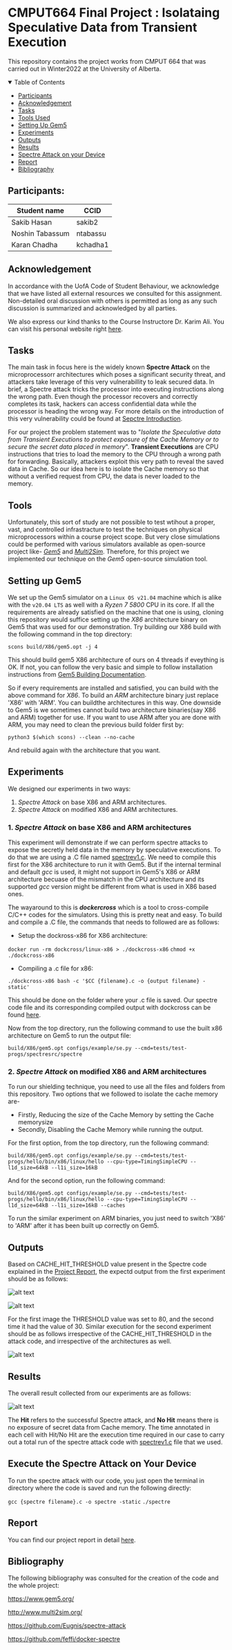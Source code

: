 # CMPUT664 Final Project : Isolataing Speculative Data from Transient Execution
This repository contains the project works from CMPUT 664 that was carried out in Winter2022 at the University of Alberta.

<details open="open">
<summary>Table of Contents</summary>

- [Participants](#participants)
- [Acknowledgement](#Acknowledgement)
- [Tasks](#tasks)
- [Tools Used](#tools)
- [Setting Up Gem5](#setup)
- [Experiments](#experiments)
- [Outputs](#outputs)
- [Results](#results)
- [Spectre Attack on your Device](#spectreondevice)
- [Report](#report)
- [Bibliography](#bibliography)

</details>

## Participants:

|Student name|  CCID  |
|------------|--------|
|Sakib Hasan |sakib2  |
|Noshin Tabassum  |ntabassu|
|Karan Chadha  |kchadha1|


## Acknowledgement 

In accordance with the UofA Code of Student Behaviour, we acknowledge that we have listed all external resources we consulted for this assignment. Non-detailed oral discussion with others is permitted as long as any such discussion is summarized and acknowledged by all parties.

We also express our kind thanks to the Course Instructore Dr. Karim Ali. You can visit his personal website right [here](https://karimali.ca/).

## Tasks

The main task in focus here is the widely known **Spectre Attack** on the microprocessorr architectures which poses a significant security threat, and attackers take leverage of this very vulnerabillity to leak secured data. In brief, a Spectre attack tricks the processor into executing instructions along the wrong path. Even though the processor recovers and correctly completes its task, hackers can access confidential data while the processor is heading the wrong way. For more details on the introduction of this very vulnerability could be found at [Sepctre Introduction](https://meltdownattack.com/).

For our project the problem statement was to "_Isolate the Speculative data from Transient Executions to protect exposure of the Cache Memory or to secure the secret data placed in memory_". **Transient Executions** are CPU instructions that tries to load the memory to the CPU through a wrong path for forwarding. Basically, attackers exploit this very path to reveal the saved data in Cache. So our idea here is to isolate the Cache memory so that without a verified request from CPU, the data is never loaded to the memory.

## Tools

Unfortunately, this sort of study are not possible to test wtihout a proper, vast, and controlled infrastracture to test the techniques on physical microprocessors within a course project scope. But very close simulations could be performed with various simulators available as open-source project like- [_Gem5_](https://www.gem5.org/) and [_Multi2Sim_](http://www.multi2sim.org/). Therefore, for this project we implemented our technique on the _Gem5_ open-source simulation tool.

## Setting up Gem5

We set up the Gem5 simulator on a `Linux OS v21.04` machine which is alike with the `v20.04 LTS` as well with a _Ryzen 7 5800_ CPU in its core. If all the requirements are already satisfied on the machine that one is using, cloning this repository would suffice setting up the _X86_ architecture binary on Gem5 that was used for our demonstration. Try building our X86 build with the following command in the top directory:

`scons build/X86/gem5.opt -j 4`

This should build gem5 X86 architecture of ours on 4 threads if eveything is OK. If not, you can follow the very basic and simple to follow installation instructions from [Gem5 Building Documentation](https://www.gem5.org/documentation/learning_gem5/part1/building/).

So if every requirements are installed and satisfied, you can build with the above command for _X86_. To build an _ARM_ architecture binary just replace 'X86' with 'ARM'. You can buildthe architectures in this way. One downside to Gem5 is we sometimes cannot build two architecture binaries(say X86 and ARM) together for use. If you want to use ARM after you are done with ARM, you  may need to clean the previous build folder first by:

`python3 $(which scons) --clean --no-cache`

And rebuild again with the architecture that you want.

## Experiments

We designed our experiments in two ways:
  1. _Spectre Attack_ on base X86 and ARM architectures.
  2. _Spectre Attack_ on modified X86 and ARM architectures.

### 1. _Spectre Attack_ on base X86 and ARM architectures

This experiment will demonstrate if we can perform spectre attacks to expose the secretly held data in the memory by speculative executions. To do that we are using a .C file named [spectrev1.c](tests/test-progs/spectre/src/spectrev1.c). We need to compile this first for the X86 architecture to run it with Gem5. But if the internal terminal and default _gcc_ is used, it might not support in Gem5's X86 or ARM architecture becuase of the mismatch in the CPU architecture and its supported _gcc_ version might be different from what is used in X86 based ones.

The wayaround to this is **_dockercross_** which is a tool to cross-compile C/C++ codes for the simulators. Using this is pretty neat and easy. To build and compile a .C file, the commands that needs to followed are as follows:

- Setup the dockross-x86 for X86 architecture:

`docker run -rm dockcross/linux-x86 > ./dockcross-x86`
`chmod +x ./dockcross-x86`

- Compiling a .c file for x86:

`./dockcross-x86 bash -c '$CC {filename}.c -o {output filename} -static'`

This should be done on the folder where your .c file is saved. Our spectre code file and its corresponding compiled output with dockcross can be found [here](test/test-progs/spectre/src).

Now from the top directory, run the following command to use the built x86 architecture on Gem5 to run the output file:

`build/X86/gem5.opt configs/example/se.py --cmd=tests/test-progs/spectresrc/spectre`

### 2. _Spectre Attack_ on modified X86 and ARM architectures

To run our shielding technique, you need to use all the files and folders from this repository. Two options that we followed to isolate the cache memory are-

  - Firstly, Reducing the size of the Cache Memory by setting the Cache memorysize
  - Secondly, Disabling the Cache Memory while running the output.

For the first option, from the top directory, run the following command:

`build/X86/gem5.opt configs/example/se.py --cmd=tests/test-progs/hello/bin/x86/linux/hello --cpu-type=TimingSimpleCPU --l1d_size=64kB --l1i_size=16kB`

And for the second option, run the following command:

`build/X86/gem5.opt configs/example/se.py --cmd=tests/test-progs/hello/bin/x86/linux/hello --cpu-type=TimingSimpleCPU --l1d_size=64kB --l1i_size=16kB --caches`

To run the similar experiment on ARM binaries, you just need to switch 'X86' to 'ARM' after it has been built up correctly on Gem5.

## Outputs

Based on CACHE_HIT_THRESHOLD value present in the Spectre code explained in the [Project Report](Report/report.pdf), the expectd output from the first experiment should be as follows:

![alt text](https://github.com/sakib1486/CMPUT664_Spectre/blob/main/Results/Option1_1.png)

![alt text](https://github.com/sakib1486/CMPUT664_Spectre/blob/main/Results/Option1_2.png)

For the first image the THRESHOLD value was set to 80, and the second time it had the value of 30. Similar execution for the second experiment should be as follows irrespective of the CACHE_HIT_THRESHOLD in the attack code, and irrespective of the architectures as well.

![alt text](https://github.com/sakib1486/CMPUT664_Spectre/blob/main/Results/Option2.png)

## Results

The overall result collected from our experiments are as follows:

![alt text](https://github.com/sakib1486/CMPUT664_Spectre/blob/main/Results/Overall.png)

The **Hit** refers to the successful Spectre attack, and **No Hit** means there is no exposure of secret data from Cache memory. The time annotated in each cell with Hit/No Hit are the execution time required in our case to carry out a total run of the spectre attack code with [spectrev1.c](tests/test-progs/spectre/src/spectrev1.c) file that we used.

## Execute the Spectre Attack on Your Device

To run the spectre attack with our code, you just open the terminal in directory where the code is saved and run the following directly:

`gcc {spectre filename}.c -o spectre -static`
`./spectre`

## Report

You can find our project report in detail [here](Report/report.pdf).

## Bibliography

The following bibliography was consulted for the creation of the code and the whole project:

https://www.gem5.org/

http://www.multi2sim.org/

https://github.com/Eugnis/spectre-attack

https://github.com/feffi/docker-spectre










